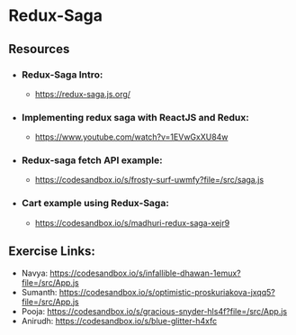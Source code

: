 # Redux-Saga

## Resources

- ### Redux-Saga Intro:

  - https://redux-saga.js.org/

- ### Implementing redux saga with ReactJS and Redux:

  - https://www.youtube.com/watch?v=1EVwGxXU84w

- ### Redux-saga fetch API example:

  - https://codesandbox.io/s/frosty-surf-uwmfy?file=/src/saga.js

- ### Cart example using Redux-Saga:
  - https://codesandbox.io/s/madhuri-redux-saga-xejr9

## Exercise Links:

- Navya: https://codesandbox.io/s/infallible-dhawan-1emux?file=/src/App.js
- Sumanth: https://codesandbox.io/s/optimistic-proskuriakova-jxqq5?file=/src/App.js
- Pooja: https://codesandbox.io/s/gracious-snyder-hls4f?file=/src/App.js
- Anirudh: https://codesandbox.io/s/blue-glitter-h4xfc
